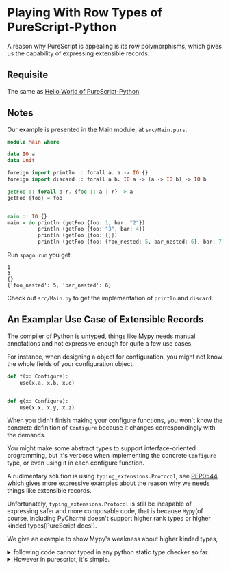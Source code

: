 # Playing With Row Types of PureScript-Python

A reason why PureScript is appealing is its row polymorphisms,
which gives us the capability of expressing extensible records.

## Requisite

The same as [Hello World of PureScript-Python](https://github.com/Testing-PureScript-Python/hello-world).

## Notes

Our example is presented in the Main module, at `src/Main.purs`:

```purescript
module Main where

data IO a
data Unit

foreign import println :: forall a. a -> IO {}
foreign import discard :: forall a b. IO a -> (a -> IO b) -> IO b

getFoo :: forall a r. {foo :: a | r} -> a
getFoo {foo} = foo


main :: IO {}
main = do println (getFoo {foo: 1, bar: "2"}) 
          println (getFoo {foo: "3", bar: 4})
          println (getFoo {foo: {}})
          println (getFoo {foo: {foo_nested: 5, bar_nested: 6}, bar: 7})
```

Run `spago run` you get

```
1
3
{}
{'foo_nested': 5, 'bar_nested': 6}
```

Check out `src/Main.py` to get the implementation of `println` and `discard`.

## An Examplar Use Case of Extensible Records

The compiler of Python is untyped, things like Mypy needs manual annotations and not expressive enough for quite a few use cases.

For instance, when designing a object for configuration, you might not know the whole fields of your configuration object:

```python
def f(x: Configure):
    use(x.a, x.b, x.c)


def g(x: Configure):
    use(x.x, x.y, x.z)
```

When you didn't finish making your configure functions, you won't know the concrete definition of `Configure` because it changes correspondingly with the demands.

You might make some abstract types to support interface-oriented programming,
but it's verbose when implementing the concrete `Configure` type, or even using it in each configure function.

A rudimentary solution is using `typing_extensions.Protocol`, see [PEP0544](https://www.python.org/dev/peps/pep-0544/),
which gives more expressive examples about the reason why we needs things like extensible records.


Unfortunately, `typing_extensions.Protocol` is still be incapable of expressing safer and more composable code,
that is because `Mypy`(of course, including PyCharm) doesn't support higher rank types or higher kinded types(PureScript does!).

We give an example to show Mypy's weakness about higher kinded types,


<details>

<summary>following code cannot typed in any python static type checker so far.</summary>

```python
class Linq(Protocol):
  def map(...): ... # cannot type in Mypy
  # its type is: `(a -> b) -> M[a] -> M[b]`, where `M` is Mappable


def f(x: int) -> float
    ...

mappable1 = [1, 2, 3] # type: List[int]
mappable2 = None      # type: Optional[int]
mappable3 = 3         # type: Optional[int]

mappable4 = BinaryTree.make_leaf(1) # type: BinaryTree[int]

Linq.map(f, [1, 2])    # want List[float]
Linq.map(f, mappable2) # want Optiinal[float]
Linq.map(f, mappable3) # want Optiinal[float]
Linq.map(f, mappable4) # want BinaryTree[float]
```

</details>



<details>

<summary> However in purescript, it's simple. </summary>

```purescript
-- | This module is to show the type checker,
--   and cannot run without giving proproriate implementations in Example.py
module Example where

-- polymorphic map with virtual calls
type LinqType = forall r f. {map :: forall a b. (a -> b) -> f a -> f b | r}

data PyList a
data PyOptional a


foreign import mkPyList :: forall a. Array a -> PyList a
foreign import mkPyOption :: forall a. a -> PyOptional a
foreign import mkPyNone :: forall a. PyOptional a
foreign import f :: Int -> Number
foreign import linq :: LinqType

list1 =  mkPyList [1, 2]
opt1 =  mkPyOption 1
opt2 :: PyOptional Int
opt2 = mkPyNone

test3 :: PyList Number
test1 = linq.map f list1

test3 :: PyOptional Number
test2 = linq.map f opt1

test3 :: PyOptional Number
test3 = linq.map f opt2
```

</details>

